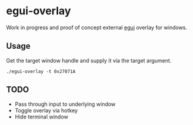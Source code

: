 # egui-overlay

Work in progress and proof of concept external [egui](https://crates.io/crates/egui) overlay for windows.

## Usage

Get the target window handle and supply it via the target argument.

```
./egui-overlay -t 0x27071A
```

## TODO

- Pass through input to underlying window
- Toggle overlay via hotkey
- Hide terminal window